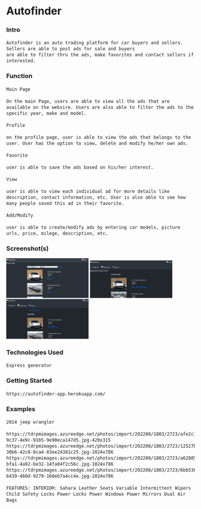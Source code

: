 # Autofinder

### Intro

    Autofinder is an auto trading platform for car buyers and sellers. Sellers are able to post ads for sale and buyers 
    are able to filter thru the ads, make favorites and contact sellers if interested.

### Function

    Main Page

    On the main Page, users are able to view all the ads that are available on the websire. Users are also able to filter the ads to the specific year, make and model.

    Profile

    on the profile page, user is able to view the ads that belongs to the user. User has the option to view, delete and modify he/her own ads.

    Favorite

    user is able to save the ads based on his/her interest.

    View

    user is able to view each individual ad for more details like description, contact information, etc. User is also able to see how many people saved this ad in their favorite.

    Add/Modify

    user is able to create/modify ads by entering car models, picture urls, price, milege, description, etc.

### Screenshot(s)

<img src="public/images/Screenshot main.jpg" width="220">
<img src="public/images/Screenshot profile.jpg" width="220">
<img src="public/images/Screenshot fav.jpg" width="220">

### Technologies Used

    Express generator

### Getting Started
    
    https://autofinder-app.herokuapp.com/

### Examples

    2014 jeep wrangler

    https://tdrpmimages.azureedge.net/photos/import/202208/1803/2723/afe2c1ee-9c37-4e9c-91b5-9e90eca147d5.jpg-420x315
    https://tdrpmimages.azureedge.net/photos/import/202208/1803/2723/12527bc0-30b6-42c8-8ca4-83ee24381c25.jpg-1024x786
    https://tdrpmimages.azureedge.net/photos/import/202208/1803/2723/a62805c1-bfa1-4a92-be32-14fa04f2c56c.jpg-1024x786
    https://tdrpmimages.azureedge.net/photos/import/202208/1803/2723/6bb53640-6439-460d-9279-168eb7a4cc4e.jpg-1024x786

    FEATURES: INTERIOR: Sahara Leather Seats Variable Intermittent Wipers Child Safety Locks Power Locks Power Windows Power Mirrors Dual Air Bags
